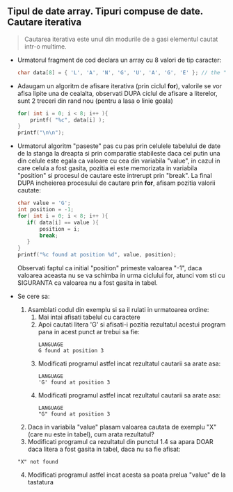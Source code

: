 ## Tipul de date array. Tipuri compuse de date. Cautare iterativa

> Cautarea iterativa este unul din modurile de a gasi elementul cautat intr-o multime.

* Urmatorul fragment de cod declara un array cu 8 valori de tip caracter:

    ```c
    char data[8] = { 'L', 'A', 'N', 'G', 'U', 'A', 'G', 'E' }; // the "language" word
    ```
* Adaugam un algoritm de afisare iterativa (prin ciclul **for**), valorile se vor afisa lipite una de cealalta, observati DUPA ciclul de afisare a literelor, sunt 2 treceri din rand nou (pentru a lasa o linie goala)

    ```c
    for( int i = 0; i < 8; i++ ){
        printf( "%c", data[i] );
    }
    printf("\n\n");
    ```  

* Urmatorul algoritm "paseste" pas cu pas prin celulele tabelului de date de la stanga la dreapta si prin comparatie stabileste daca cel putin una din celule este egala ca valoare cu cea din variabila "value", in cazul in care celula a fost gasita, pozitia ei este memorizata in variabila "position" si procesul de cautare este intrerupt prin "break". La final DUPA incheierea procesului de cautare prin **for**, afisam pozitia valorii cautate:

    ```c
    char value = 'G';
    int position = -1;
    for( int i = 0; i < 8; i++ ){
       if( data[i] == value ){
           position = i;
           break;
       }
    }
    printf("%c found at position %d", value, position);
    ```  
    Observati faptul ca initial "position" primeste valoarea "-1", daca valoarea aceasta nu se va schimba in urma ciclului for, atunci vom sti cu SIGURANTA ca valoarea nu a fost gasita in tabel.

* Se cere sa:
  1. Asamblati codul din exemplu si sa il rulati in urmatoarea ordine:
     1. Mai intai afisati tabelul cu caractere
     2. Apoi cautati litera 'G' si afisati-i pozitia
    rezultatul acestui program pana in acest punct ar trebui sa fie:
        ```
        LANGUAGE
        G found at position 3
        ```      
     3. Modificati programul astfel incat rezultatul cautarii sa arate asa:
        ```
        LANGUAGE
        'G' found at position 3
        ```        
     4. Modificati programul astfel incat rezultatul cautarii sa arate asa:
        ```
        LANGUAGE
        "G" found at position 3
        ```        
  2. Daca in variabila "value" plasam valoarea cautata de exemplu "X" (care nu este in tabel), cum arata rezultatul?
  3. Modificati programul ca rezultatul din punctul 1.4 sa apara DOAR daca litera a fost gasita in tabel, daca nu sa fie afisat:
    ```
    "X" not found
    ```
  4. Modificati programul astfel incat acesta sa poata prelua "value" de la tastatura

